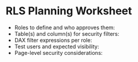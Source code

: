 # RLS Planning Worksheet

- Roles to define and who approves them:
- Table(s) and column(s) for security filters:
- DAX filter expressions per role:
- Test users and expected visibility:
- Page-level security considerations:
